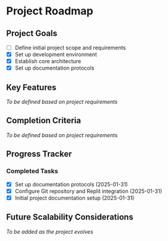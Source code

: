 # Project Roadmap

## Project Goals
- [ ] Define initial project scope and requirements
- [x] Set up development environment
- [x] Establish core architecture
- [x] Set up documentation protocols

## Key Features
*To be defined based on project requirements*

## Completion Criteria
*To be defined based on project requirements*

## Progress Tracker

### Completed Tasks
- [x] Set up documentation protocols (2025-01-31)
- [x] Configure Git repository and Replit integration (2025-01-31)
- [x] Initial project documentation setup (2025-01-31)

## Future Scalability Considerations
*To be added as the project evolves*
